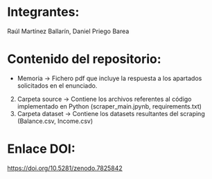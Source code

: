 # Integrantes: 
Raúl Martínez Ballarín, Daniel Priego Barea
# Contenido del repositorio:
  * Memoria -> Fichero pdf que incluye la respuesta a los apartados solicitados en el enunciado.
  2. Carpeta source -> Contiene los archivos referentes al código implementado en Python (scraper_main.jpynb, requirements.txt)
  3. Carpeta dataset -> Contiene los datasets resultantes del scraping (Balance.csv, Income.csv)
# Enlace DOI:
https://doi.org/10.5281/zenodo.7825842

